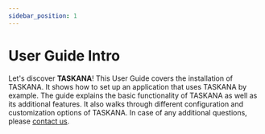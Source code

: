 ```yaml
---
sidebar_position: 1
---
```


# User Guide Intro

Let's discover **TASKANA**! This User Guide covers the installation of TASKANA. It shows how to set up an application that uses TASKANA by example. The guide explains the basic functionality of TASKANA as well as its additional features. It also walks through different configuration and customization options of TASKANA. In case of any additional questions, please [contact us](../get-in-touch/intro). 

